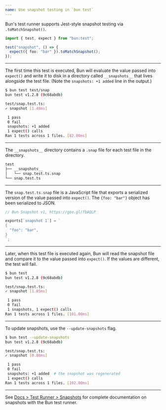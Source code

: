 ```yaml
---
name: Use snapshot testing in `bun test`
---
```


Bun's test runner supports Jest-style snapshot testing via `.toMatchSnapshot()`.

```ts#snap.test.ts
import { test, expect } from "bun:test";

test("snapshot", () => {
  expect({ foo: "bar" }).toMatchSnapshot();
});
```

---

The first time this test is executed, Bun will evaluate the value passed into `expect()` and write it to disk in a directory called `__snapshots__` that lives alongside the test file. (Note the `snapshots: +1 added` line in the output.)

```sh
$ bun test test/snap
bun test v1.2.8 (9c68abdb)

test/snap.test.ts:
✓ snapshot [1.48ms]

 1 pass
 0 fail
 snapshots: +1 added
 1 expect() calls
Ran 1 tests across 1 files. [82.00ms]
```

---

The `__snapshots__` directory contains a `.snap` file for each test file in the directory.

```txt
test
├── __snapshots__
│   └── snap.test.ts.snap
└── snap.test.ts
```

---

The `snap.test.ts.snap` file is a JavaScript file that exports a serialized version of the value passed into `expect()`. The `{foo: "bar"}` object has been serialized to JSON.

```js
// Bun Snapshot v1, https://goo.gl/fbAQLP

exports[`snapshot 1`] = `
{
  "foo": "bar",
}
`;
```

---

Later, when this test file is executed again, Bun will read the snapshot file and compare it to the value passed into `expect()`. If the values are different, the test will fail.

```sh
$ bun test
bun test v1.2.8 (9c68abdb)

test/snap.test.ts:
✓ snapshot [1.05ms]

 1 pass
 0 fail
 1 snapshots, 1 expect() calls
Ran 1 tests across 1 files. [101.00ms]
```

---

To update snapshots, use the `--update-snapshots` flag.

```sh
$ bun test --update-snapshots
bun test v1.2.8 (9c68abdb)

test/snap.test.ts:
✓ snapshot [0.86ms]

 1 pass
 0 fail
 snapshots: +1 added  # the snapshot was regenerated
 1 expect() calls
Ran 1 tests across 1 files. [102.00ms]
```

---

See [Docs > Test Runner > Snapshots](https://bun.sh/docs/test/snapshots) for complete documentation on snapshots with the Bun test runner.
